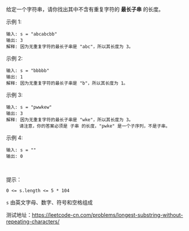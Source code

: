 给定一个字符串，请你找出其中不含有重复字符的 **最长子串** 的长度。

示例 1:
```
输入: s = "abcabcbb"
输出: 3 
解释: 因为无重复字符的最长子串是 "abc"，所以其长度为 3。
```

示例 2:
```
输入: s = "bbbbb"
输出: 1
解释: 因为无重复字符的最长子串是 "b"，所以其长度为 1。
```

示例 3:
```
输入: s = "pwwkew"
输出: 3
解释: 因为无重复字符的最长子串是 "wke"，所以其长度为 3。
     请注意，你的答案必须是 子串 的长度，"pwke" 是一个子序列，不是子串。

```

示例 4:
```
输入: s = ""
输出: 0
```
 

提示：

`0 <= s.length <= 5 * 104`

`s` 由英文字母、数字、符号和空格组成


测试地址：https://leetcode-cn.com/problems/longest-substring-without-repeating-characters/